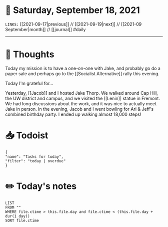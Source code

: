 # 📅 Saturday, September 18, 2021
`LINKS:` [[2021-09-17|previous]] // [[2021-09-19|next]] // [[2021-09 September|month]] // [[journal]] 
#daily

---
# 💭 Thoughts
Today my mission is to have a one-on-one with Jake, and probably go do a paper sale and perhaps go to the [[Socialist Alternative]] rally this evening. 

Today I'm grateful for...

Yesterday, [[Jacob]] and I hosted Jake Thorp. We walked around Cap Hill, the UW district and campus, and we visited the [[Lenin]] statue in Fremont. We had long discussions about the work, and it was nice to actually meet Jake in person. In the evening, Jacob and I went bowling for Ari & Jeff's combined birthday party. I ended up walking almost 18,000 steps!

# 📥 Todoist
```todoist
{
"name": "Tasks for today",
"filter": "today | overdue"
}
```

# ✏️ Today's notes
```dataview
LIST 
FROM ""
WHERE file.ctime > this.file.day and file.ctime < (this.file.day + dur(1 day))
SORT file.ctime
```
